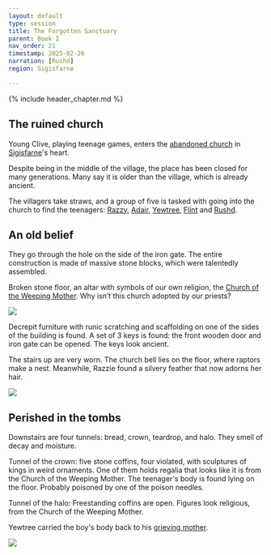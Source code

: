 ```yaml
---
layout: default
type: session
title: The Forgotten Sanctuary
parent: Book I
nav_order: 21
timestamp: 2025-02-26
narration: [Rushd]
region: Sigisfarne

---
```


{% include header_chapter.md %}

## The ruined church

Young Clive, playing teenage games, enters the [abandoned church](../../directory/Sigisfarne/RuinedChurch.md) in [Sigisfarne](../../directory/Sigisfarne/index.md)'s heart.

Despite being in the middle of the village, the place has been closed for many generations. Many say it is older than the village, which is already ancient.

The villagers take straws, and a group of five is tasked with going into the church to find the teenagers:  [Razzy](../../directory/Sigisfarne/Razvan.md), [Adair](../../directory/Sigisfarne/Adair.md), [Yewtree](../../directory/Sigisfarne/Yewtree.md), [Flint](../../directory/Sigisfarne/Flint.md) and [Rushd](../../directory/Sigisfarne/RushdIbnUbada.md). 
## An old belief

They go through the hole on the side of the iron gate. The entire construction is made of massive stone blocks, which were talentedly assembled.

Broken stone floor, an altar with symbols of our own religion, the [Church of the Weeping Mother](../../directory/weepingMother/index.md). Why isn’t this church adopted by our priests?

![](https://i.imgur.com/hlie0p4.png)

Decrepit furniture with runic scratching and scaffolding on one of the sides of the building is found. A set of 3 keys is found: the front wooden door and iron gate can be opened. The keys look ancient.

The stairs up are very worn. The church bell lies on the floor, where raptors make a nest. Meanwhile, Razzie found a silvery feather that now adorns her hair.

![](https://i.imgur.com/A4IQL0I.png)

## Perished in the tombs

Downstairs are four tunnels: bread, crown, teardrop, and halo. They smell of decay and moisture.

Tunnel of the crown: five stone coffins, four violated, with sculptures of kings in weird ornaments. One of them holds regalia that looks like it is from the Church of the Weeping Mother. The teenager's body is found lying on the floor. Probably poisoned by one of the poison needles.

Tunnel of the halo: Freestanding coffins are open. Figures look religious, from the Church of the Weeping Mother.

Yewtree carried the boy's body back to his [grieving mother](../../directory/Sigisfarne/Cai.md).

![](https://i.imgur.com/kvu7CYJ.png)
